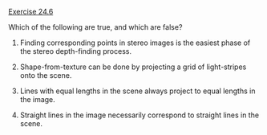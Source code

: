 [Exercise 24.6](24-6/)

Which of the following are true, and which are false?

1.  Finding corresponding points in stereo images is the easiest phase
    of the stereo depth-finding process.

2.  Shape-from-texture can be done by projecting a grid of light-stripes
    onto the scene.

3.  Lines with equal lengths in the scene always project to equal
    lengths in the image.

4.  Straight lines in the image necessarily correspond to straight lines
    in the scene.
